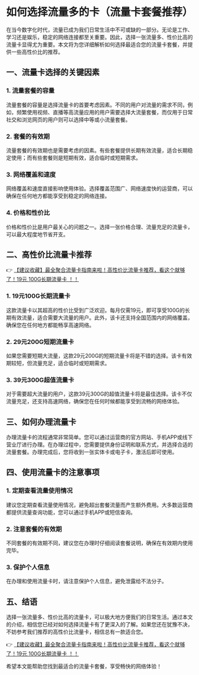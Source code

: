 # 如何选择流量多的卡（流量卡套餐推荐）

在当今数字化时代，流量已成为我们日常生活中不可或缺的一部分。无论是工作、学习还是娱乐，稳定的网络连接都至关重要。因此，选择一张流量多、性价比高的流量卡显得尤为重要。本文将为您详细解析如何选择最适合您的流量卡套餐，并提供一些高性价比的推荐。

## 一、流量卡选择的关键因素

### 1. 流量套餐的容量
流量套餐的容量是选择流量卡的首要考虑因素。不同的用户对流量的需求不同，例如，频繁使用视频、直播等高流量应用的用户需要选择大流量套餐，而仅用于日常社交和浏览网页的用户则可以选择中等或小流量套餐。

### 2. 套餐的有效期
流量套餐的有效期也是需要考虑的因素。有些套餐提供长期有效流量，适合长期稳定使用；而有些套餐则是短期有效，适合临时或短期需求。

### 3. 网络覆盖和速度
网络覆盖和速度直接影响使用体验。选择覆盖范围广、网络速度快的运营商，可以确保在任何地方都能享受到稳定的网络连接。

### 4. 价格和性价比
价格和性价比是用户最关心的问题之一。选择一张价格合理、流量充足的流量卡，可以最大程度地节省开支。

## 二、高性价比流量卡推荐

👉 [【建议收藏】最全聚合流量卡指南来啦！高性价比流量卡推荐，看这个就够了！19元 100G长期流量卡 ！！](https://bit.ly/Liuliangka)

### 1. 19元100G长期流量卡
这款流量卡以其超高的性价比受到广泛欢迎。每月仅需19元，即可享受100G的长期有效流量，适合需要大流量的用户。此外，该卡还支持全国范围内的网络覆盖，确保您在任何地方都能畅享高速网络。

### 2. 29元200G短期流量卡
如果您需要短期大流量，这款29元200G的短期流量卡将是不错的选择。该卡有效期较短，但流量充足，适合临时或短期需求。

### 3. 39元300G超值流量卡
对于需要超大流量的用户，这款39元300G的超值流量卡将是最佳选择。该卡不仅流量充足，还支持高速网络，确保您在任何时候都能享受到流畅的网络体验。

## 三、如何办理流量卡

办理流量卡的流程通常非常简单。您可以通过运营商的官方网站、手机APP或线下营业厅进行办理。在办理过程中，您需要提供身份证明和联系方式，并选择合适的流量套餐。办理完成后，您将收到一张实体卡或电子卡，激活后即可使用。

## 四、使用流量卡的注意事项

### 1. 定期查看流量使用情况
建议您定期查看流量使用情况，避免超出套餐流量而产生额外费用。大多数运营商都提供流量查询功能，您可以通过手机APP或短信查询。

### 2. 注意套餐的有效期
不同套餐的有效期不同，建议您在办理时仔细阅读套餐说明，确保在有效期内使用完毕。

### 3. 保护个人信息
在办理和使用流量卡时，请注意保护个人信息，避免泄露给不法分子。

## 五、结语

选择一张流量多、性价比高的流量卡，可以极大地方便我们的日常生活。通过本文的介绍，相信您已经对如何选择流量卡有了更深入的了解。如果您还在犹豫不决，不妨参考我们推荐的高性价比流量卡，相信总有一款适合您。

👉 [【建议收藏】最全聚合流量卡指南来啦！高性价比流量卡推荐，看这个就够了！19元 100G长期流量卡 ！！](https://bit.ly/Liuliangka)

希望本文能帮助您找到最适合的流量卡套餐，享受畅快的网络体验！